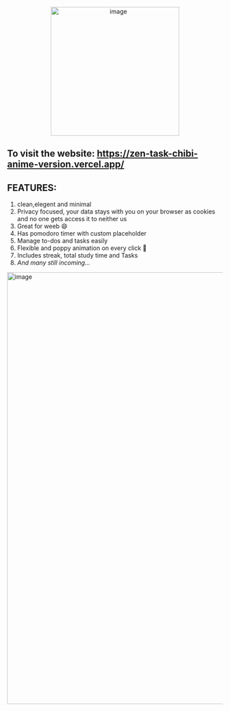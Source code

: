 <p align="center">
<img width="300" height="300" alt="image" src="https://github.com/user-attachments/assets/50d52baa-df43-4ab7-839f-1f3fb336e405" />
</p>

To visit the website:
https://zen-task-chibi-anime-version.vercel.app/
--
## **FEATURES:**  
 1. clean,elegent and minimal  
 2. Privacy focused, your data stays with you on your browser as cookies and no one gets access it to neither us  
 3. Great for weeb 😄  
 4. Has pomodoro timer with custom placeholder  
 5. Manage to-dos and tasks easily  
 6. Flexible and poppy animation on every click 💮  
 7. Includes streak, total study time and Tasks
 8.  *And many still incoming...*
<img width="1706" height="1006" alt="image" src="https://github.com/user-attachments/assets/2e6272df-48c7-4b94-9550-f1b5a049886f" />
